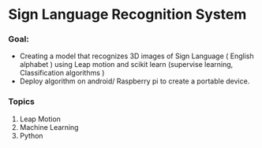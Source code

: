 # Sign Language Recognition System 
### Goal:
  - Creating a model that recognizes 3D images of Sign Language ( English alphabet )  using Leap motion and scikit learn (supervise learning, Classification algorithms  ) 
  - Deploy algorithm on android/ Raspberry pi to create a portable device. 


### Topics 
  1. Leap Motion 
  2. Machine Learning 
  3. Python 
